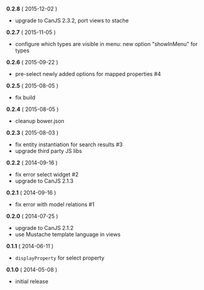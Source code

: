 __0.2.8__ ( 2015-12-02 )

- upgrade to CanJS 2.3.2, port views to stache

__0.2.7__ ( 2015-11-05 )

- configure which types are visible in menu: new option "showInMenu" for types

__0.2.6__ ( 2015-09-22 )

- pre-select newly added options for mapped properties #4

__0.2.5__ ( 2015-08-05 )

- fix build

__0.2.4__ ( 2015-08-05 )

- cleanup bower.json

__0.2.3__ ( 2015-08-03 )

- fix entity instantiation for search results #3
- upgrade third party JS libs

__0.2.2__ ( 2014-09-16 )

- fix error select widget #2
- upgrade to CanJS 2.1.3 

__0.2.1__ ( 2014-09-16 )

- fix error with model relations #1

__0.2.0__ ( 2014-07-25 )

- upgrade to CanJS 2.1.2
- use Mustache template language in views

__0.1.1__ ( 2014-06-11 )

- `displayProperty` for select property

__0.1.0__ ( 2014-05-08 )

- initial release
